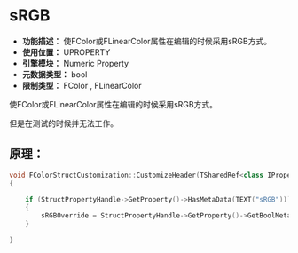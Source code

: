 ﻿# sRGB

- **功能描述：** 使FColor或FLinearColor属性在编辑的时候采用sRGB方式。
- **使用位置：** UPROPERTY
- **引擎模块：** Numeric Property
- **元数据类型：** bool
- **限制类型：** FColor , FLinearColor 

使FColor或FLinearColor属性在编辑的时候采用sRGB方式。

但是在测试的时候并无法工作。

## 原理：

```cpp
void FColorStructCustomization::CustomizeHeader(TSharedRef<class IPropertyHandle> InStructPropertyHandle, class FDetailWidgetRow& InHeaderRow, IPropertyTypeCustomizationUtils& StructCustomizationUtils)
{

	if (StructPropertyHandle->GetProperty()->HasMetaData(TEXT("sRGB")))
	{
		sRGBOverride = StructPropertyHandle->GetProperty()->GetBoolMetaData(TEXT("sRGB"));
	}

}

```

